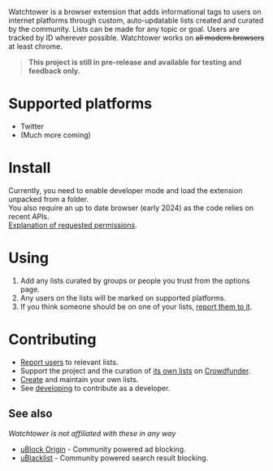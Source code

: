 Watchtower is a browser extension that adds informational tags to users on internet platforms through custom, auto-updatable lists created and curated by the community. Lists can be made for any topic or goal. Users are tracked by ID wherever possible. Watchtower works on ~~all modern browsers~~ at least chrome.

> **This project is still in pre-release and available for testing and feedback only.**

# Supported platforms
- Twitter
- (Much more coming)

# Install
Currently, you need to enable developer mode and load the extension unpacked from a folder.  
You also require an up to date browser (early 2024) as the code relies on recent APIs.  
[Explanation of requested permissions](docs/permissions.md).

# Using
1. Add any lists curated by groups or people you trust from the options page.
1. Any users on the lists will be marked on supported platforms.
1. If you think someone should be on one of your lists, [report them to it](docs/reporting.md).

# Contributing
- [Report users](docs/reporting.md) to relevant lists.
- Support the project and the curation of [its own lists]() on [Crowdfunder]().
- [Create](docs/lists.md) and maintain your own lists.
- See [developing](docs/developing.md) to contribute as a developer.

## See also
*Watchtower is not affiliated with these in any way*
- [uBlock Origin](https://ublockorigin.com/) - Community powered ad blocking.
- [uBlacklist](https://iorate.github.io/ublacklist/) - Community powered search result blocking.
